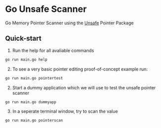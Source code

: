 # Go Unsafe Scanner
Go Memory Pointer Scanner using the [Unsafe](https://pkg.go.dev/unsafe) Pointer Package

## Quick-start

1. Run the help for all avaliable commands

```bash
go run main.go help
```

2. To see a very basic pointer editing proof-of-concept example run:

```bash
go run main.go pointertest
```

2. Start a dummy application which we will use to test the unsafe pointer scanner

```bash
go run main.go dummyapp
```

3. In a seperate terminal window, try to scan the value

```bash
go run main.go pointerscan
```